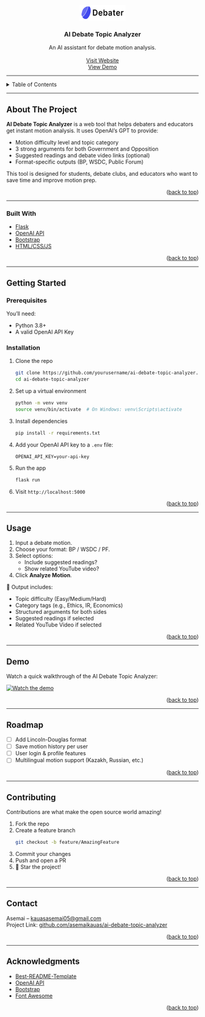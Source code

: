 <a id="readme-top"></a>

<!-- PROJECT LOGO -->
<br />
<div align="center">
  <a href="https://github.com/yourusername/ai-debate-topic-analyzer">
    <img src="images/logo.png" alt="Logo" width="120" height="40">
  </a> 

  <h3 align="center">AI Debate Topic Analyzer</h3>

  <p align="center">
    An AI assistant for debate motion analysis. 
    <br />
    <br />
    <a href="https://debatelink-2.onrender.com/">Visit Website</a>
    <br />
    <a href="https://www.youtube.com/watch?v=zewjy05VNL8">View Demo</a>
  </p>
</div>

---

<details>
  <summary>Table of Contents</summary>
  <ol>
    <li><a href="#about-the-project">About The Project</a>
      <ul>
        <li><a href="#built-with">Built With</a></li>
      </ul>
    </li>
    <li><a href="#getting-started">Getting Started</a>
      <ul>
        <li><a href="#prerequisites">Prerequisites</a></li>
        <li><a href="#installation">Installation</a></li>
      </ul>
    </li>
    <li><a href="#usage">Usage</a></li>
    <li><a href="#demo">View Demo</a></li>
    <li><a href="#roadmap">Roadmap</a></li>
    <li><a href="#contributing">Contributing</a></li>
    <li><a href="#contact">Contact</a></li>
    <li><a href="#acknowledgments">Acknowledgments</a></li>
  </ol>
</details>

---

## About The Project

**AI Debate Topic Analyzer** is a web tool that helps debaters and educators get instant motion analysis. It uses OpenAI’s GPT to provide:

- Motion difficulty level and topic category
- 3 strong arguments for both Government and Opposition
- Suggested readings and debate video links (optional)
- Format-specific outputs (BP, WSDC, Public Forum)

This tool is designed for students, debate clubs, and educators who want to save time and improve motion prep.

<p align="right">(<a href="#readme-top">back to top</a>)</p>

---

### Built With

* [Flask](https://flask.palletsprojects.com/)
* [OpenAI API](https://platform.openai.com/)
* [Bootstrap](https://getbootstrap.com)
* [HTML/CSS/JS](https://developer.mozilla.org/)

<p align="right">(<a href="#readme-top">back to top</a>)</p>

---

## Getting Started

### Prerequisites

You’ll need:
- Python 3.8+
- A valid OpenAI API Key

### Installation

1. Clone the repo  
   ```bash
   git clone https://github.com/yourusername/ai-debate-topic-analyzer.git
   cd ai-debate-topic-analyzer
   ```

2. Set up a virtual environment  
   ```bash
   python -m venv venv
   source venv/bin/activate  # On Windows: venv\Scripts\activate
   ```

3. Install dependencies  
   ```bash
   pip install -r requirements.txt
   ```

4. Add your OpenAI API key to a `.env` file:  
   ```
   OPENAI_API_KEY=your-api-key
   ```

5. Run the app  
   ```bash
   flask run
   ```

6. Visit `http://localhost:5000`

<p align="right">(<a href="#readme-top">back to top</a>)</p>

---

## Usage

1. Input a debate motion.
2. Choose your format: BP / WSDC / PF.
3. Select options:
   - Include suggested readings?
   - Show related YouTube video?
4. Click **Analyze Motion**.

🎯 Output includes:
- Topic difficulty (Easy/Medium/Hard)
- Category tags (e.g., Ethics, IR, Economics)
- Structured arguments for both sides
- Suggested readings if selected 
- Related YouTube Video if selected

<p align="right">(<a href="#readme-top">back to top</a>)</p>

---

## Demo

Watch a quick walkthrough of the AI Debate Topic Analyzer:

[![Watch the demo](https://img.youtube.com/vi/zewjy05VNL8/maxresdefault.jpg)](https://www.youtube.com/watch?v=zewjy05VNL8)

<p align="right">(<a href="#readme-top">back to top</a>)</p>


---

## Roadmap

- [ ] Add Lincoln-Douglas format
- [ ] Save motion history per user
- [ ] User login & profile features
- [ ] Multilingual motion support (Kazakh, Russian, etc.)

<p align="right">(<a href="#readme-top">back to top</a>)</p>

---

## Contributing

Contributions are what make the open source world amazing!  

1. Fork the repo  
2. Create a feature branch  
   ```bash
   git checkout -b feature/AmazingFeature
   ```
3. Commit your changes  
4. Push and open a PR  
5. 🌟 Star the project!

<p align="right">(<a href="#readme-top">back to top</a>)</p>

---

## Contact

Asemai – kauasasemai05@gmail.com  
Project Link: [github.com/asemaikauas/ai-debate-topic-analyzer](https://github.com/asemaikauas/ai-debate-topic-analyzer)

<p align="right">(<a href="#readme-top">back to top</a>)</p>

---

## Acknowledgments

* [Best-README-Template](https://github.com/othneildrew/Best-README-Template)
* [OpenAI API](https://platform.openai.com/)
* [Bootstrap](https://getbootstrap.com)
* [Font Awesome](https://fontawesome.com)

<p align="right">(<a href="#readme-top">back to top</a>)</p>


